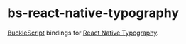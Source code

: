 # bs-react-native-typography

[BuckleScript](https://github.com/bloomberg/bucklescript) bindings for [React Native Typography](https://github.com/hectahertz/react-native-typography).
